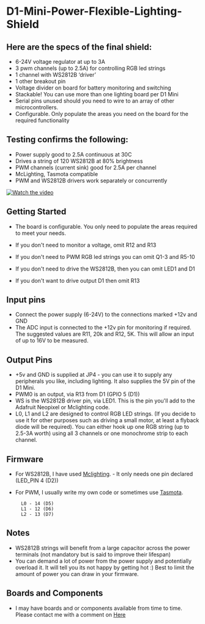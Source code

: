 # D1-Mini-Power-Flexible-Lighting-Shield

## Here are the specs of the final shield:

- 6-24V voltage regulator at up to 3A
- 3 pwm channels (up to 2.5A) for controlling RGB led strings
- 1 channel with WS2812B ‘driver’
- 1 other breakout pin
- Voltage divider on board for battery monitoring and switching
- Stackable! You can use more than one lighting board per D1 Mini
- Serial pins unused should you need to wire to an array of other microcontrollers.
- Configurable.  Only populate the areas you need on the board for the required functionality

## Testing confirms the following:

- Power supply good to 2.5A continuous at 30C
- Drives a string of 120 WS2812B at 80% brightness
- PWM channels (current sink) good for 2.5A per channel
- McLighting, Tasmota compatible
- PWM and WS2812B drivers work separately or concurrently

[![Watch the video](https://img.youtube.com/vi/jdQjJ58oq-U/maxresdefault.jpg)](https://youtu.be/jdQjJ58oq-U)

## Getting Started

- The board is configurable. You only need to populate the areas required to meet your needs. 

- If you don't need to monitor a voltage, omit R12 and R13
- If you don't need to PWM RGB led strings you can omit Q1-3 and R5-10
- If you don't need to drive the WS2812B, then you can omit LED1 and D1
- If you don't want to drive output D1 then omit R13
	
## Input pins

- Connect the power supply (6-24V) to the connections marked +12v and GND
- The ADC input is connected to the +12v pin for monitoring if required. The suggested values are R11, 20k and R12, 5K. This will allow an input of up to 16V to be measured.  

## Output Pins
	
- +5v and GND is supplied at JP4 - you can use it to supply any peripherals you like, including lighting. It also supplies the 5V pin of the D1 Mini.
- PWM0 is an output, via R13 from D1 (GPIO 5 (D1))
- WS is the WS2812B driver pin, via LED1. This is the pin you'll add to the Adafruit Neopixel or Mclighting code.
- L0, L1 and L2 are designed to control RGB LED strings. (If you decide to use it for other purposes such as driving a small motor, at least a flyback diode will be required). You can either hook up one RGB string (up to 2.5-3A worth) using all 3 channels or one monochrome strip to each channel.
 
## Firmware

- For WS2812B, I have used [Mclighting](https://github.com/toblum/McLighting/tree/master/Arduino/McLighting). - It only needs one pin declared (LED_PIN 4 (D2))
- For PWM, I usually write my own code or sometimes use [Tasmota](https://github.com/arendst/Sonoff-Tasmota). 
		
		L0 - 14 (D5)
		L1 - 12 (D6)
		L2 - 13 (D7)

## Notes

- WS2812B strings will benefit from a large capacitor across the power terminals (not mandatory but is said to improve their lifespan)
- You can demand a lot of power from the power supply and potentially overload it. It will tell you its not happy by getting hot :)  Best to limit the amount of power you can draw in your firmware.


## Boards and Components
- I may have boards and or components available from time to time. Please contact me with a comment on [Here](https://kk4oyj.wordpress.com/2019/08/15/esp8266-d1-mini-lighting-shield/)
